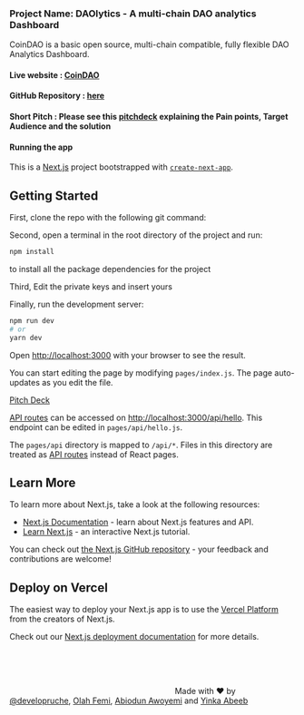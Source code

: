 ### Project Name: DAOlytics - A multi-chain DAO analytics Dashboard

CoinDAO is a basic open source, multi-chain compatible, fully flexible DAO Analytics Dashboard.

#### Live website : [CoinDAO](https://coindao-dapp.vercel.app/)

#### GitHub Repository : [here](https://github.com/CoinDao/coindao-dapp)

#### Short Pitch : Please see this [pitchdeck](https://www.canva.com/design/DAExSawuwJU/bM04_PNJSpMcUB03UF9hAA/view?utm_content=DAExSawuwJU&utm_campaign=designshare&utm_medium=link&utm_source=sharebutton) explaining the Pain points, Target Audience and the solution

#### Running the app

This is a [Next.js](https://nextjs.org/) project bootstrapped with [`create-next-app`](https://github.com/vercel/next.js/tree/canary/packages/create-next-app).

## Getting Started

First, clone the repo with the following git command:

Second, open a terminal in the root directory of the project and run:

```bash
npm install
```

to install all the package dependencies for the project

Third, Edit the private keys and insert yours

Finally, run the development server:

```bash
npm run dev
# or
yarn dev
```

Open [http://localhost:3000](http://localhost:3000) with your browser to see the result.

You can start editing the page by modifying `pages/index.js`. The page auto-updates as you edit the file.

[Pitch Deck](https://docs.google.com/presentation/d/1RHcegdrgKHpu4yqivy50v6wANBKFkVJCUYJQeMey8V4/edit?usp=sharing)

[API routes](https://nextjs.org/docs/api-routes/introduction) can be accessed on [http://localhost:3000/api/hello](http://localhost:3000/api/hello). This endpoint can be edited in `pages/api/hello.js`.

The `pages/api` directory is mapped to `/api/*`. Files in this directory are treated as [API routes](https://nextjs.org/docs/api-routes/introduction) instead of React pages.

## Learn More

To learn more about Next.js, take a look at the following resources:

- [Next.js Documentation](https://nextjs.org/docs) - learn about Next.js features and API.
- [Learn Next.js](https://nextjs.org/learn) - an interactive Next.js tutorial.

You can check out [the Next.js GitHub repository](https://github.com/vercel/next.js/) - your feedback and contributions are welcome!

## Deploy on Vercel

The easiest way to deploy your Next.js app is to use the [Vercel Platform](https://vercel.com/new?utm_medium=default-template&filter=next.js&utm_source=create-next-app&utm_campaign=create-next-app-readme) from the creators of Next.js.

Check out our [Next.js deployment documentation](https://nextjs.org/docs/deployment) for more details.

<br />
<br />
<br />

&nbsp;&nbsp;&nbsp;&nbsp;&nbsp;&nbsp;&nbsp;&nbsp;&nbsp;&nbsp;&nbsp;&nbsp;&nbsp;&nbsp;&nbsp;&nbsp;&nbsp;&nbsp;&nbsp;&nbsp;&nbsp;&nbsp;&nbsp;&nbsp;&nbsp;&nbsp;&nbsp;&nbsp;&nbsp;&nbsp;&nbsp;&nbsp;&nbsp;&nbsp;&nbsp;&nbsp;&nbsp;&nbsp;&nbsp;&nbsp;&nbsp;&nbsp;&nbsp;&nbsp;&nbsp;&nbsp;&nbsp;&nbsp;&nbsp;&nbsp;&nbsp;&nbsp;&nbsp;&nbsp;&nbsp;&nbsp;&nbsp;&nbsp;&nbsp;&nbsp;&nbsp;&nbsp;&nbsp;&nbsp;&nbsp;&nbsp;&nbsp;&nbsp;&nbsp;&nbsp;&nbsp;&nbsp;&nbsp;&nbsp;Made with :heart:
by [@developruche](https://github.com/Seth-McKilla),
[Olah Femi](https://github.com/olahfemi),
[Abiodun Awoyemi](https://github.com/aagbotemi) and [Yinka Abeeb](https://github.com/Yhinkar)
